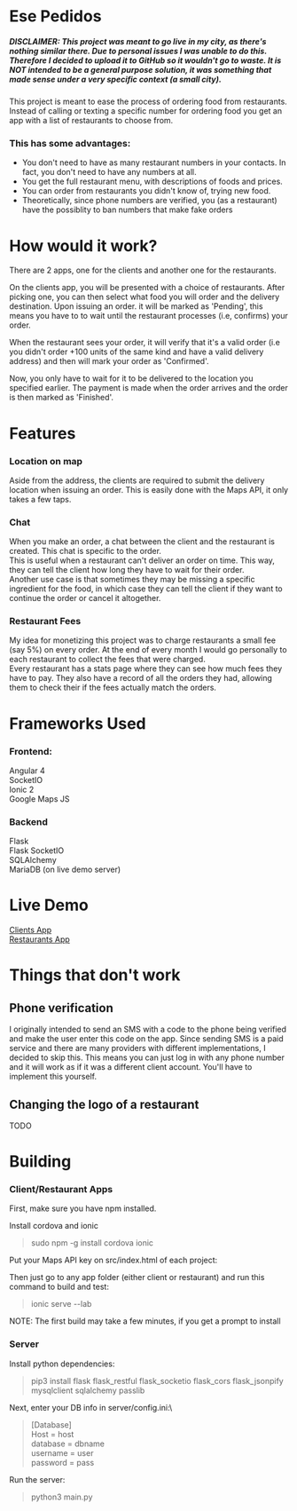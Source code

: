 # Ese Pedidos

##### DISCLAIMER: This project was meant to go live in my city, as there's nothing similar there. Due to personal issues I was unable to do this. Therefore I decided to upload it to GitHub so it wouldn't go to waste. It is NOT intended to be a general purpose solution, it was something that made sense under a very specific context (a small city).

This project is meant to ease the process of ordering food from restaurants. Instead of calling or texting a specific number for ordering food you get an app with a list of restaurants to choose from.

### This has some advantages:
* You don't need to have as many restaurant numbers in your contacts. In fact, you don't need to have any numbers at all.
* You get the full restaurant menu, with descriptions of foods and prices.
* You can order from restaurants you didn't know of, trying new food.
* Theoretically, since phone numbers are verified, you (as a restaurant) have the possiblity to ban numbers that make fake orders

# How would it work?

There are 2 apps, one for the clients and another one for the restaurants.

On the clients app, you will be presented with a choice of restaurants. After picking one, you can then select what food you will order and the delivery destination. Upon issuing an order. it will be marked as 'Pending', this means you have to to wait until the restaurant processes (i.e, confirms) your order.

When the restaurant sees your order, it will verify that it's a valid order (i.e you didn't order +100 units of the same kind and have a valid delivery address) and then will mark your order as 'Confirmed'.

Now, you only have to wait for it to be delivered to the location you specified earlier. The payment is made when the order arrives and the order is then marked as 'Finished'.

# Features

### Location on map
Aside from the address, the clients are required to submit the delivery location when issuing an order. This is easily done with the Maps API, it only takes a few taps.

### Chat
When you make an order, a chat between the client and the restaurant is created. This chat is specific to the order.\
This is useful when a restaurant can't deliver an order on time. This way, they can tell the client how long they have to wait for their order.\
Another use case is that sometimes they may be missing a specific ingredient for the food, in which case they can tell the client if they want to continue the order or cancel it altogether.

### Restaurant Fees
My idea for monetizing this project was to charge restaurants a small fee (say 5%) on every order. At the end of every month I would go personally to each restaurant to collect the fees that were charged.\
Every restaurant has a stats page where they can see how much fees they have to pay. They also have a record of all the orders they had, allowing them to check their if the fees actually match the orders.

# Frameworks Used

### Frontend:

Angular 4\
SocketIO\
Ionic 2\
Google Maps JS

### Backend

Flask\
Flask SocketIO\
SQLAlchemy\
MariaDB (on live demo server)

# Live Demo

[Clients App](http://siwka.net/ese-pedidos/client)\
[Restaurants App](http://siwka.net/ese-pedidos/restaurant)

# Things that don't work

## Phone verification
I originally intended to send an SMS with a code to the phone being verified and make the user enter this code on the app. Since sending SMS is a paid service and there are many providers with different implementations, I decided to skip this. This means you can just log in with any phone number and it will work as if it was a different client account. You'll have to implement this yourself.

## Changing the logo of a restaurant
TODO

# Building
### Client/Restaurant Apps
First, make sure you have npm installed.

Install cordova and ionic
>sudo npm -g install cordova ionic

Put your Maps API key on src/index.html of each project:
><script src="https://maps.googleapis.com/maps/api/js?key=YourAPIKey&callback=initMap"async defer></script>

Then just go to any app folder (either client or restaurant) and run this command to build and test:
>ionic serve --lab

NOTE: The first build may take a few minutes, if you get a prompt to install 

### Server
Install python dependencies:
>pip3 install flask flask_restful flask_socketio flask_cors flask_jsonpify mysqlclient sqlalchemy passlib 

Next, enter your DB info in server/config.ini:\
>[Database]\
Host = host\
database = dbname\
username = user\
password = pass

Run the server:
> python3 main.py




